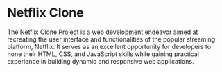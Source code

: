 # Netflix Clone

The Netflix Clone Project is a web development endeavor aimed at recreating the user interface and functionalities of the popular streaming platform, Netflix. It serves as an excellent opportunity for developers to hone their HTML, CSS, and JavaScript skills while gaining practical experience in building dynamic and responsive web applications.